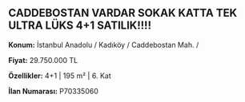 ## CADDEBOSTAN VARDAR SOKAK KATTA TEK ULTRA LÜKS 4+1 SATILIK!!!!

**Konum:** İstanbul Anadolu / Kadıköy / Caddebostan Mah. /

**Fiyat:** 29.750.000 TL

**Özellikler:** 4+1 | 195 m² | 6. Kat

**İlan Numarası:** P70335060

